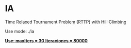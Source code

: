IA
===

Time Relaxed Tournament Problem (RTTP) with Hill Climbing

Use mode:
./ia <num equipos> <K> <L> <U> <B> <O> <iteraciones> <archivo> <maxIters>

Use:
maxIters = 30
Iteraciones = 80000

